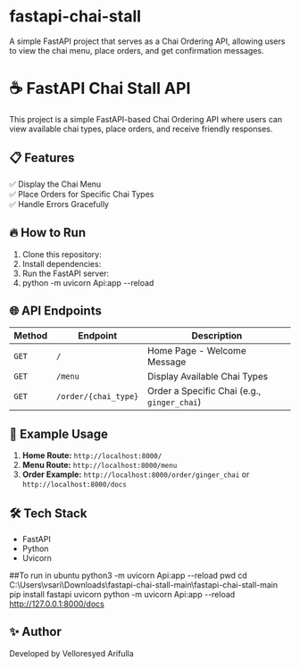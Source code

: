 # fastapi-chai-stall
A simple FastAPI project that serves as a Chai Ordering API, allowing users to view the chai menu, place orders, and get confirmation messages.

# ☕ FastAPI Chai Stall API

This project is a simple FastAPI-based Chai Ordering API where users can view available chai types, place orders, and receive friendly responses.

## 📋 Features
✅ Display the Chai Menu  
✅ Place Orders for Specific Chai Types  
✅ Handle Errors Gracefully  

## 🔥 How to Run
1. Clone this repository:
2. Install dependencies:
3. Run the FastAPI server:
4. python -m uvicorn Api:app --reload


## 🌐 API Endpoints
| Method | Endpoint             | Description                          |
|---------|----------------------|--------------------------------------|
| `GET`    | `/`                   | Home Page - Welcome Message          |
| `GET`    | `/menu`               | Display Available Chai Types         |
| `GET`    | `/order/{chai_type}`  | Order a Specific Chai (e.g., `ginger_chai`) |

## 📄 Example Usage
1. **Home Route:** `http://localhost:8000/`  
2. **Menu Route:** `http://localhost:8000/menu`  
3. **Order Example:** `http://localhost:8000/order/ginger_chai` or  `http://localhost:8000/docs`

## 🛠️ Tech Stack
- FastAPI  
- Python  
- Uvicorn
  
##To run in ubuntu
python3 -m uvicorn Api:app --reload
pwd
cd C:\Users\vsari\Downloads\fastapi-chai-stall-main\fastapi-chai-stall-main
pip install fastapi uvicorn
python -m uvicorn Api:app --reload
http://127.0.0.1:8000/docs

## ✨ Author
Developed by Velloresyed Arifulla 



